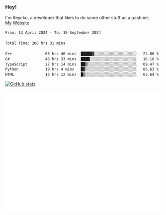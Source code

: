 ### Hey!
I'm Reycko, a developer that likes to do some other stuff as a pastime.  
[My Website](https://reycko.root.sx)

<!--START_SECTION:wakasection-->

```txt
From: 13 April 2024 - To: 19 September 2024

Total Time: 280 hrs 31 mins

C++               65 hrs 46 mins  █████▓░░░░░░░░░░░░░░░░░░░   22.86 %
C#                46 hrs 33 mins  ████░░░░░░░░░░░░░░░░░░░░░   16.18 %
TypeScript        27 hrs 14 mins  ██▒░░░░░░░░░░░░░░░░░░░░░░   09.47 %
Python            19 hrs 4 mins   █▓░░░░░░░░░░░░░░░░░░░░░░░   06.63 %
HTML              16 hrs 12 mins  █▒░░░░░░░░░░░░░░░░░░░░░░░   05.64 %
```

<!--END_SECTION:wakasection-->

[![GitHub stats](https://github-readme-stats.vercel.app/api?username=Reycko&show_icons=true&theme=dark&hide_title=true&count_private=true)](https://github.com/anuraghazra/github-readme-stats)

![Metrics](/github-metrics.svg)
